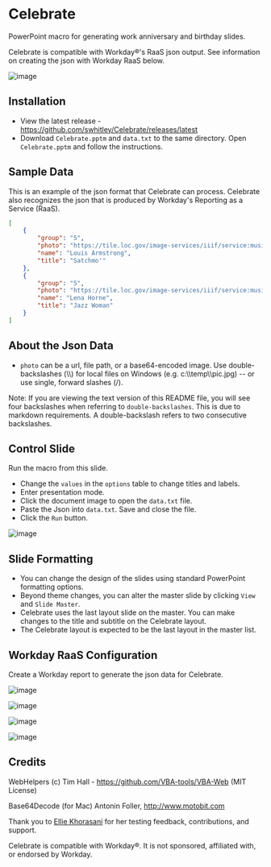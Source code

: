 # Celebrate
PowerPoint macro for generating work anniversary and birthday slides.

Celebrate is compatible with Workday®'s RaaS json output. See information on creating the json with Workday RaaS below.

![image](https://user-images.githubusercontent.com/413552/122630517-309abe80-d079-11eb-8882-364dc13029ee.png)

## Installation
* View the latest release - https://github.com/swhitley/Celebrate/releases/latest
* Download `Celebrate.pptm` and `data.txt` to the same directory.  Open `Celebrate.pptm` and follow the instructions.


## Sample Data

This is an example of the json format that Celebrate can process.  Celebrate also recognizes the json that is produced by Workday's Reporting as a Service (RaaS).

```json
[
	{
		"group": "5",
		"photo": "https://tile.loc.gov/image-services/iiif/service:music:musgottlieb:musgottlieb-00151:ver01:0001/full/pct:25.0/0/default.jpg",
		"name": "Louis Armstrong",
		"title": "Satchmo'"
	},
	{
		"group": "5",
		"photo": "https://tile.loc.gov/image-services/iiif/service:music:musgottlieb:musgottlieb-04291:ver01:0001/full/pct:25.0/0/default.jpg",
		"name": "Lena Horne",
		"title": "Jazz Woman"
	}
]
```

## About the Json Data
* `photo` can be a url, file path, or a base64-encoded image.  Use double-backslashes (\\\\) for local files on Windows (e.g. c:\\\\temp\\\\pic.jpg) -- or use single, forward slashes (/). 
  
Note: If you are viewing the text version of this README file, you will see four backslashes when referring to `double-backslashes`. This is due to markdown requirements. A double-backslash refers to two consecutive backslashes.

## Control Slide
Run the macro from this slide.
* Change the `values` in the `options` table to change titles and labels.
* Enter presentation mode.
* Click the document image to open the `data.txt` file.
* Paste the Json into `data.txt`. Save and close the file.
* Click the `Run` button.

![image](https://user-images.githubusercontent.com/413552/122793276-db74cd80-d26f-11eb-8900-67f26961bd52.png)


## Slide Formatting
* You can change the design of the slides using standard PowerPoint formatting options.
* Beyond theme changes, you can alter the master slide by clicking `View` and `Slide Master`.
* Celebrate uses the last layout slide on the master.  You can make changes to the title and subtitle on the Celebrate layout.
* The Celebrate layout is expected to be the last layout in the master list.

## Workday RaaS Configuration

Create a Workday report to generate the json data for Celebrate.

![image](https://user-images.githubusercontent.com/413552/122632795-e7069f80-d089-11eb-86a7-005757839e99.png)

![image](https://user-images.githubusercontent.com/413552/122632897-7ca22f00-d08a-11eb-9413-b15471d13140.png)

![image](https://user-images.githubusercontent.com/413552/122632963-cf7be680-d08a-11eb-88ca-0be1db14e83d.png)

![image](https://user-images.githubusercontent.com/413552/122633079-80828100-d08b-11eb-923a-753a884192db.png)


## Credits
WebHelpers
(c) Tim Hall - https://github.com/VBA-tools/VBA-Web (MIT License)

Base64Decode (for Mac)
Antonin Foller, http://www.motobit.com

Thank you to [Ellie Khorasani](https://www.linkedin.com/in/ellie-khorasani-a33581bb) for her testing feedback, contributions, and support.

Celebrate is compatible with Workday®. It is not sponsored, affiliated with, or endorsed by Workday.

